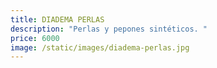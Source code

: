 ```yaml
---
title: DIADEMA PERLAS
description: "Perlas y pepones sintéticos. "
price: 6000
image: /static/images/diadema-perlas.jpg
---
```

